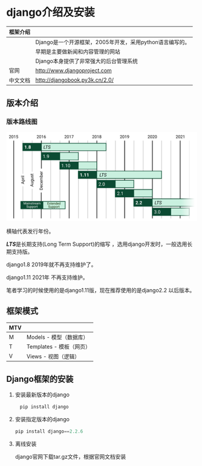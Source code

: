 # django介绍及安装

| 框架介绍 |                                                          |
| -------- | :------------------------------------------------------- |
|          | Django是一个开源框架，2005年开发，采用python语言编写的。 |
|          | 早期是主要做新闻和内容管理的网站                         |
|          | Django本身提供了非常强大的后台管理系统                   |
| 官网     | http://www.djangoproject.com                             |
| 中文文档 | http://djangobook.py3k.cn/2.0/                           |

## 版本介绍

### 版本路线图

![版本路线图](images/version.png)

横轴代表发行年份。

 ***LTS***是长期支持(Long Term Support)的缩写 ，选用django开发时，一般选用长期支持版。

django1.8  2019年就不再支持维护了。

django1.11 2021年 不再支持维护。

笔者学习的时候使用的是django1.11版，现在推荐使用的是django2.2 以后版本。



## 框架模式

| MTV  |                          |
| ---- | ------------------------ |
| M    | Models - 模型（数据库）  |
| T    | Templates - 模板（网页） |
| V    | Views - 视图（逻辑）     |



## Django框架的安装

1.  安装最新版本的django

   ```python
   		pip install django
   ```

2. 安装指定版本的django

   ```python
   pip install django==2.2.6
   ```

3. 离线安装

   django官网下载tar.gz文件，根据官网文档安装

   

